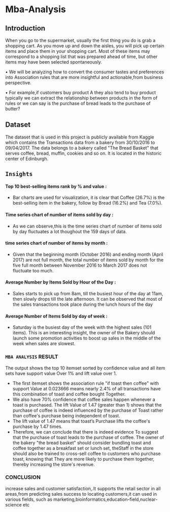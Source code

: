 # Mba-Analysis

## Introduction 

 When you go to the supermarket, usually the first thing you do is grab a shopping cart. As you move up and down the aisles, you will pick up certain items and place them in your shopping cart. Most of these items may correspond to a shopping list that was prepared ahead of time, but other items may have been selected spontaneously.

•	We will be analyzing how to convert the consumer tastes and preferences into Association rules that are more insightful and actionable,from business perspective.

•	For example,if customers buy product A they also tend to buy product typically we can extract the relationship between products in the form of rules or we can say is the purchase of bread leads to the purchase of butter? 

## Dataset

The dataset that is used in this project is publicly available from Kaggle which contains the Transactions data from a bakery from 30/10/2016 to 09/04/2017. The data belongs to a bakery called "The Bread Basket" that serves coffee, bread, muffin, cookies and so on. It is located in the historic center of Edinburgh.

## `Insights`

#### Top 10 best-selling items rank by % and value : 
* Bar charts are used for visualization, it is clear that Coffee (26.7%) is the best-selling item in the bakery, follow by Bread (16.2%) and Tea (7.0%).

#### Time series chart of number of items sold by day : 
* As we can observe,this is the time series chart of number of items sold by day fluctuates a lot thoughout the 159 days of data.
 

#### time series chart of number of items by month : 
* Given that the beginning month (October 2016) and ending month (April 2017) are not full month, the total number of items sold by month for the five full month between November 2016 to March 2017 does not fluctuate too much.

#### Average Number by Items Sold by Hour of the Day : 
* Sales starts to pick up from 8am, till the busiest hour of the day at 11am, then slowly drops till the late afternoon. It can be observed that most of the sales transactions took place during the lunch hours of the day


#### Average Number of Items Sold by day of week : 
* Saturday is the busiest day of the week with the highest sales (101 items). This is an interesting insight, the owner of the Bakery should launch some promotion activities to boost up sales in the middle of the week when sales are slowest.

### `MBA ANALYSIS` RESULT
The output  shows the top 10 itemset sorted by confidence value and all item sets have support value 
Over 1% and lift value over 1. 
* The first itemset shows the association rule "if toast then coffee" with support
Value at 0.023666 means nearly 2.4% of all transactions have this combination of toast and coffee bought 
Together. 
* We also have 70% confidence that coffee sales happen whenever a toast is purchased. The lift
Value of 1.47 (greater than 1) shows that the purchase of coffee is indeed influenced by the purchase of 
Toast rather than coffee's purchase being independent of toast.
* The lift value of 1.47 means that toast’s
Purchase lifts the coffee's purchase by 1.47 times.
* Therefore, we can conclude that there is indeed evidence To suggest that the purchase of toast leads to the purchase of coffee.
The owner of the bakery "the bread basket" should consider bundling toast and coffee together as a breakfast set or lunch set, 
theStaff in the store should also be trained to cross-sell coffee to customers who purchase toast, knowing that They are more likely to purchase them together, thereby increasing the store's revenue.

### CONCLUSION 
increase sales and customer satisfaction,.It supports the retail sector in all areas,from predicting sales success to locating customers,it can used 
in various fields, such as marketing,bioinformatics,education-field,nuclear-science etc


